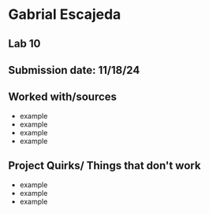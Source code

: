 # Gabrial Escajeda
## Lab 10
## Submission date: 11/18/24
## Worked with/sources 
* example
* example
* example
* example
## Project Quirks/ Things that don't work
* example
* example
* example
